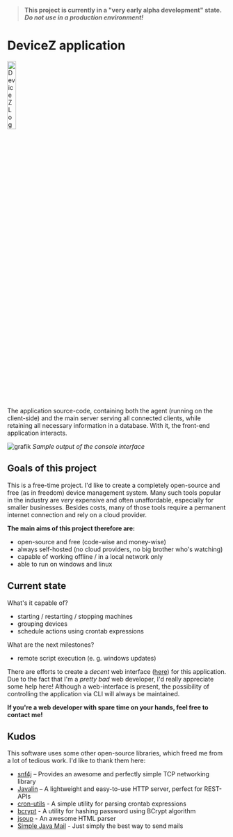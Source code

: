 > **This project is currently in a "very early alpha development" state. _Do not use in a production environment!_**

# DeviceZ application

<img src="https://devicez.de/assets/img/logo.png" width=20% height=20% alt="DeviceZ Logo">

The application source-code, containing both the agent (running on the client-side) and the main server serving all
connected clients, while retaining all necessary information in a database. With it, the front-end application
interacts.

![grafik](https://github.com/DevicezApp/application/assets/38865194/076d3b09-2354-4915-927e-67c15b9ff178)
*Sample output of the console interface*

## Goals of this project

This is a free-time project. I'd like to create a completely open-source and free (as in freedom) device management
system. Many such tools popular in the industry are *very* expensive and often unaffordable, especially for smaller
businesses. Besides costs, many of those tools require a permanent internet connection and rely on a cloud provider.

**The main aims of this project therefore are:**

- open-source and free (code-wise and money-wise)
- always self-hosted (no cloud providers, no big brother who's watching)
- capable of working offline / in a local network only
- able to run on windows and linux

## Current state

What's it capable of?

- starting / restarting / stopping machines
- grouping devices
- schedule actions using crontab expressions

What are the next milestones?

- remote script execution (e. g. windows updates)

There are efforts to create a *decent* web interface ([here](https://github.com/DevicezApp/webapp)) for this application. 
Due to the fact that I'm a *pretty bad* web developer, I'd really appreciate some help here!
Although a web-interface is present, the possibility of controlling the application via CLI will always be maintained. 

**If you're a web developer with spare time on your hands, feel free to contact me!**

## Kudos

This software uses some other open-source libraries, which freed me from a lot of tedious work. I'd like to thank them
here:

- [snf4j](https://github.com/snf4j/snf4j) – Provides an awesome and perfectly simple TCP networking library
- [Javalin](https://github.com/javalin/javalin) – A lightweight and easy-to-use HTTP server, perfect for REST-APIs
- [cron-utils](https://github.com/jmrozanec/cron-utils) - A simple utility for parsing crontab expressions
- [bcrypt](https://github.com/patrickfav/bcrypt) - A utility for hashing password using BCrypt algorithm
- [jsoup](https://github.com/jhy/jsoup) - An awesome HTML parser
- [Simple Java Mail](https://github.com/bbottema/simple-java-mail) - Just simply the best way to send mails
